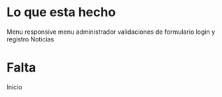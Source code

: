 # Lo que esta hecho
  Menu responsive
  menu administrador
  validaciones de formulario
  login y registro
  Noticias

# Falta
  Inicio